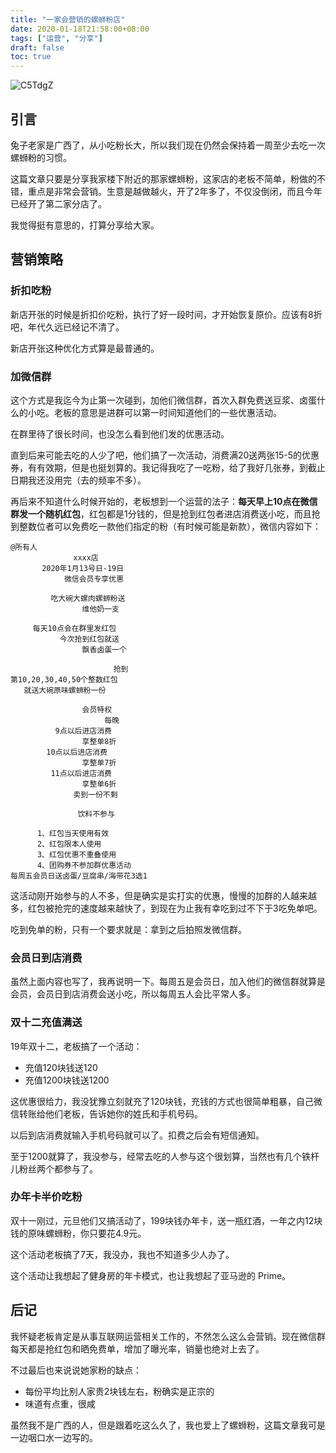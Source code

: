 ```yaml
---
title: "一家会营销的螺蛳粉店"
date: 2020-01-18T21:58:00+08:00
tags: ["运营", "分享"] 
draft: false
toc: true
---
```

![C5TdgZ](https://blog-1251237404.cos.ap-guangzhou.myqcloud.com/C5TdgZ.jpg)

## 引言

兔子老家是广西了，从小吃粉长大，所以我们现在仍然会保持着一周至少去吃一次螺蛳粉的习惯。

这篇文章只要是分享我家楼下附近的那家螺蛳粉，这家店的老板不简单，粉做的不错，重点是非常会营销。生意是越做越火，开了2年多了，不仅没倒闭，而且今年已经开了第二家分店了。

我觉得挺有意思的，打算分享给大家。

<!--more-->

## 营销策略

### 折扣吃粉

新店开张的时候是折扣价吃粉，执行了好一段时间，才开始恢复原价。应该有8折吧，年代久远已经记不清了。

新店开张这种优化方式算是最普通的。

### 加微信群

这个方式是我迄今为止第一次碰到，加他们微信群，首次入群免费送豆浆、卤蛋什么的小吃。老板的意思是进群可以第一时间知道他们的一些优惠活动。

在群里待了很长时间，也没怎么看到他们发的优惠活动。

直到后来可能去吃的人少了吧，他们搞了一次活动，消费满20送两张15-5的优惠券，有有效期，但是也挺划算的。我记得我吃了一吃粉，给了我好几张券，到截止日期我还没用完（去的频率不多）。

再后来不知道什么时候开始的，老板想到一个运营的法子：**每天早上10点在微信群发一个随机红包**，红包都是1分钱的，但是抢到红包者进店消费送小吃，而且抢到整数位者可以免费吃一款他们指定的粉（有时候可能是新款），微信内容如下：

```
@所有人
              xxxx店
       2020年1月13号日-19日
            微信会员专享优惠

         吃大碗大螺肉螺蛳粉送
                维他奶一支

     每天10点会在群里发红包
           今次抢到红包就送
                飘香卤蛋一个

                       抢到
第10,20,30,40,50个整数红包
   就送大碗原味螺蛳粉一份

                会员特权
                     每晚
          9点以后进店消费
                享整单8折
        10点以后进店消费
                享整单7折
         11点以后进店消费
                享整单6折
              卖到一份不剩     

               饮料不参与

      1、红包当天使用有效
      2、红包限本人使用  
      3、红包优惠不重叠使用
      4、团购券不参加群优惠活动
每周五会员日送卤蛋/豆腐串/海带花3选1
```

这活动刚开始参与的人不多，但是确实是实打实的优惠，慢慢的加群的人越来越多，红包被抢完的速度越来越快了，到现在为止我有幸吃到过不下于3吃免单吧。

吃到免单的粉，只有一个要求就是：拿到之后拍照发微信群。

### 会员日到店消费

虽然上面内容也写了，我再说明一下。每周五是会员日，加入他们的微信群就算是会员，会员日到店消费会送小吃，所以每周五人会比平常人多。

### 双十二充值满送

19年双十二，老板搞了一个活动：

- 充值120块钱送120
- 充值1200块钱送1200

这优惠很给力，我没犹豫立刻就充了120块钱，充钱的方式也很简单粗暴，自己微信转账给他们老板，告诉她你的姓氏和手机号码。

以后到店消费就输入手机号码就可以了。扣费之后会有短信通知。

至于1200就算了，我没参与，经常去吃的人参与这个很划算，当然也有几个铁杆儿粉丝两个都参与了。

### 办年卡半价吃粉

双十一刚过，元旦他们又搞活动了，199块钱办年卡，送一瓶红酒，一年之内12块钱的原味螺蛳粉，你只要花4.9元。

这个活动老板搞了7天，我没办，我也不知道多少人办了。

这个活动让我想起了健身房的年卡模式，也让我想起了亚马逊的 Prime。


## 后记

我怀疑老板肯定是从事互联网运营相关工作的，不然怎么这么会营销。现在微信群每天都是抢红包和晒免费单，增加了曝光率，销量也绝对上去了。

不过最后也来说说她家粉的缺点：

- 每份平均比别人家贵2块钱左右，粉确实是正宗的
- 味道有点重，很咸

虽然我不是广西的人，但是跟着吃这么久了，我也爱上了螺蛳粉，这篇文章我可是一边咽口水一边写的。